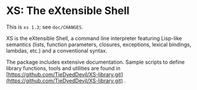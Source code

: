 XS: The eXtensible Shell
========================

This is `xs 1.3`; see `doc/CHANGES`.

XS is the eXtensible Shell, a command line interpreter featuring
Lisp-like semantics (lists, function parameters, closures, exceptions,
lexical bindings, lambdas, etc.) and a conventional syntax.

The package includes extensive documentation. Sample scripts to define
library functions, tools and utilities are found in
[https://github.com/TieDyedDevil/XS-library.git](https://github.com/TieDyedDevil/XS-library.git)  .
